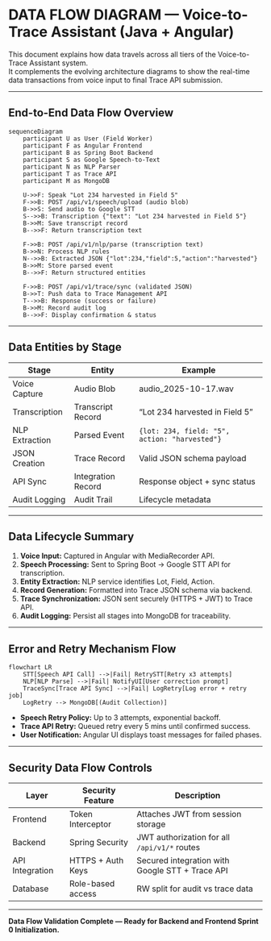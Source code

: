 # DATA FLOW DIAGRAM — Voice-to-Trace Assistant (Java + Angular)

This document explains how data travels across all tiers of the Voice-to-Trace Assistant system.  
It complements the evolving architecture diagrams to show the real-time data transactions from voice input to final Trace API submission.

---

## **End-to-End Data Flow Overview**

```mermaid
sequenceDiagram
    participant U as User (Field Worker)
    participant F as Angular Frontend
    participant B as Spring Boot Backend
    participant S as Google Speech-to-Text
    participant N as NLP Parser
    participant T as Trace API
    participant M as MongoDB

    U->>F: Speak "Lot 234 harvested in Field 5"
    F->>B: POST /api/v1/speech/upload (audio blob)
    B->>S: Send audio to Google STT
    S-->>B: Transcription {"text": "Lot 234 harvested in Field 5"}
    B->>M: Save transcript record
    B-->>F: Return transcription text

    F->>B: POST /api/v1/nlp/parse (transcription text)
    B->>N: Process NLP rules
    N-->>B: Extracted JSON {"lot":234,"field":5,"action":"harvested"}
    B->>M: Store parsed event
    B-->>F: Return structured entities

    F->>B: POST /api/v1/trace/sync (validated JSON)
    B->>T: Push data to Trace Management API
    T-->>B: Response (success or failure)
    B->>M: Record audit log
    B-->>F: Display confirmation & status
```

---

## **Data Entities by Stage**

| Stage | Entity | Example |
|--------|---------|----------|
| Voice Capture | Audio Blob | audio_2025-10-17.wav |
| Transcription | Transcript Record | “Lot 234 harvested in Field 5” |
| NLP Extraction | Parsed Event | `{lot: 234, field: "5", action: "harvested"}` |
| JSON Creation | Trace Record | Valid JSON schema payload |
| API Sync | Integration Record | Response object + sync status |
| Audit Logging | Audit Trail | Lifecycle metadata |

---

## **Data Lifecycle Summary**

1. **Voice Input:** Captured in Angular with MediaRecorder API.  
2. **Speech Processing:** Sent to Spring Boot → Google STT API for transcription.  
3. **Entity Extraction:** NLP service identifies Lot, Field, Action.  
4. **Record Generation:** Formatted into Trace JSON schema via backend.  
5. **Trace Synchronization:** JSON sent securely (HTTPS + JWT) to Trace API.  
6. **Audit Logging:** Persist all stages into MongoDB for traceability.  

---

## **Error and Retry Mechanism Flow**

```mermaid
flowchart LR
    STT[Speech API Call] -->|Fail| RetrySTT[Retry x3 attempts]
    NLP[NLP Parse] -->|Fail| NotifyUI[User correction prompt]
    TraceSync[Trace API Sync] -->|Fail| LogRetry[Log error + retry job]
    LogRetry --> MongoDB[(Audit Collection)]
```

- **Speech Retry Policy:** Up to 3 attempts, exponential backoff.  
- **Trace API Retry:** Queued retry every 5 mins until confirmed success.  
- **User Notification:** Angular UI displays toast messages for failed phases.

---

## **Security Data Flow Controls**

| Layer | Security Feature | Description |
|--------|------------------|--------------|
| Frontend | Token Interceptor | Attaches JWT from session storage |
| Backend | Spring Security | JWT authorization for all `/api/v1/*` routes |
| API Integration | HTTPS + Auth Keys | Secured integration with Google STT + Trace API |
| Database | Role-based access | RW split for audit vs trace data |

---

**Data Flow Validation Complete — Ready for Backend and Frontend Sprint 0 Initialization.**